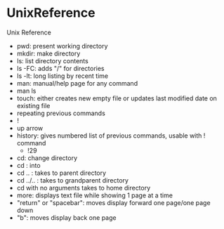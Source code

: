 # UnixReference
Unix Reference

* pwd: present working directory
* mkdir: make directory
* ls: list directory contents
 * ls -FC: adds "/" for directories
 * ls -lt: long listing by recent time
* man: manual/help page for any command
 * man ls
* touch: either creates new empty file or updates last modified date on existing file
* repeating previous commands
 * !
 * up arrow
 * history: gives numbered list of previous commands, usable with ! command
   * !29 
* cd: change directory
 * cd <directory name>: into <directory name>
 * cd .. : takes to parent directory
 * cd ../.. : takes to grandparent directory
 * cd with no arguments takes to home directory
* more: displays text file while showing 1 page at a time
 * "return" or "spacebar": moves display forward one page/one page down
 * "b": moves display back one page

